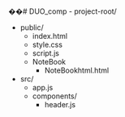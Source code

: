 ��#   D U O _ c o m p 
 
 - project-root/
  - public/
    - index.html
    - style.css
    - script.js
    - NoteBook
      - NoteBookhtml.html
  - src/
    - app.js
    - components/
      - header.js
